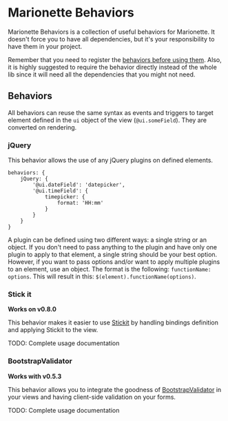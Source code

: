 # Marionette Behaviors
Marionette Behaviors is a collection of useful behaviors for Marionette. It doesn't force you to have all dependencies, but it's your responsibility to have them in your project.

Remember that you need to register the [behaviors before using them](http://marionettejs.com/docs/marionette.behaviors.html). Also, it is highly suggested to require the behavior directly instead of the whole lib since it will need all the dependencies that you might not need.

## Behaviors

All behaviors can reuse the same syntax as events and triggers to target element defined in the `ui` object of the view (`@ui.someField`). They are converted on rendering.

### jQuery
This behavior allows the use of any jQuery plugins on defined elements.

```
behaviors: {
    jQuery: {
        '@ui.dateField': 'datepicker',
        '@ui.timeField': {
            timepicker: {
                format: 'HH:mm'
            }
        }
    }
}
```

A plugin can be defined using two different ways: a single string or an object. If you don't need to pass anything to the plugin and have only one plugin to apply to that element, a single string should be your best option. However, if you want to pass options and/or want to apply multiple plugins to an element, use an object. The format is the following: `functionName: options`. This will result in this: `$(element).functionName(options)`.


### Stick it
**Works on v0.8.0**

This behavior makes it easier to use [Stickit](https://github.com/NYTimes/backbone.stickit) by handling bindings definition and applying Stickit to the view.

TODO: Complete usage documentation

### BootstrapValidator
**Works with v0.5.3**

This behavior allows you to integrate the goodness of [BootstrapValidator](http://bootstrapvalidator.com/) in your views and having client-side validation on your forms.

TODO: Complete usage documentation


